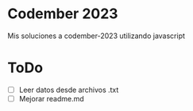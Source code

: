 # Codember 2023
Mis soluciones a codember-2023 utilizando javascript
# ToDo
- [ ] Leer datos desde archivos .txt
- [ ] Mejorar readme.md